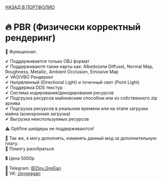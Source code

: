[НАЗАД В ПОРТФОЛИО](/../main/README.md)

# 🔥 PBR (Физически корректный рендеринг)

🔹 Функционал:

✔ Поддерживается только OBJ формат  
✔ Поддерживаютя такие карты как: Albedo(или Diffuse), Normal Map, Roughness, Metallic, Ambient Occlusion, Emissive Map  
✔ VAO/VBO Рендеринг  
✔ Напрвленный (Directional Light) и точечный свет (Point Light)  
✔ Поддержка DDS текстур  
✔ Система кодирования/декодирования ресурсов  
✔ Подгрузка ресурсов майновским способом или из собственного zip архива  
✔ Подгрузка ресурсов в реальном времени или на этапе загрузки майна (асинхронная загрузка)  
✔ Выгрузка неиспользуемых ресурсов  

⚠️ Optifine шейдеры не поддерживаются!

💯 Так же, я могу дополнять, изменять данный мод за дополнительную плату.  
💯 Помогу разобраться.  

💲 Цена 5000р

📩 Telegram: [@Zloy_GreGan](https://t.me/Zloy_GreGan)  
📩 VK: [zloygregan](vk.com/zloygregan)  
